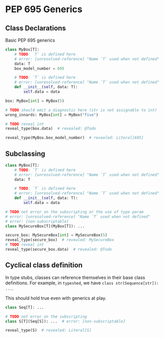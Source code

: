 # PEP 695 Generics

## Class Declarations

Basic PEP 695 generics

```py
class MyBox[T]:
    # TODO: `T` is defined here
    # error: [unresolved-reference] "Name `T` used when not defined"
    data: T
    box_model_number = 695

    # TODO: `T` is defined here
    # error: [unresolved-reference] "Name `T` used when not defined"
    def __init__(self, data: T):
        self.data = data

box: MyBox[int] = MyBox(5)

# TODO should emit a diagnostic here (str is not assignable to int)
wrong_innards: MyBox[int] = MyBox("five")

# TODO reveal int
reveal_type(box.data)  # revealed: @Todo

reveal_type(MyBox.box_model_number)  # revealed: Literal[695]
```

## Subclassing

```py
class MyBox[T]:
    # TODO: `T` is defined here
    # error: [unresolved-reference] "Name `T` used when not defined"
    data: T

    # TODO: `T` is defined here
    # error: [unresolved-reference] "Name `T` used when not defined"
    def __init__(self, data: T):
        self.data = data

# TODO not error on the subscripting or the use of type param
# error: [unresolved-reference] "Name `T` used when not defined"
# error: [non-subscriptable]
class MySecureBox[T](MyBox[T]): ...

secure_box: MySecureBox[int] = MySecureBox(5)
reveal_type(secure_box)  # revealed: MySecureBox
# TODO reveal int
reveal_type(secure_box.data)  # revealed: @Todo
```

## Cyclical class definition

In type stubs, classes can reference themselves in their base class definitions. For example, in `typeshed`, we have `class str(Sequence[str]): ...`.

This should hold true even with generics at play.

```py path=a.pyi
class Seq[T]: ...

# TODO not error on the subscripting
class S[T](Seq[S]): ...  # error: [non-subscriptable]

reveal_type(S)  # revealed: Literal[S]
```
